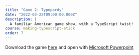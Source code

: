 ```yaml
---
title: "Game 2: Typepardy"
date: "2022-03-22T09:00:00.000Z"
description: |
  A familiar American game show, with a TypeScript twist!
course: making-typescript-stick
order: 7
---
```


Download the game [here](https://github.com/mike-north/making-typescript-stick/blob/master/games/Jeopardy-1.pptx) and open with [Microsoft Powerpoint](https://www.microsoft.com/en-us/microsoft-365/powerpoint)

